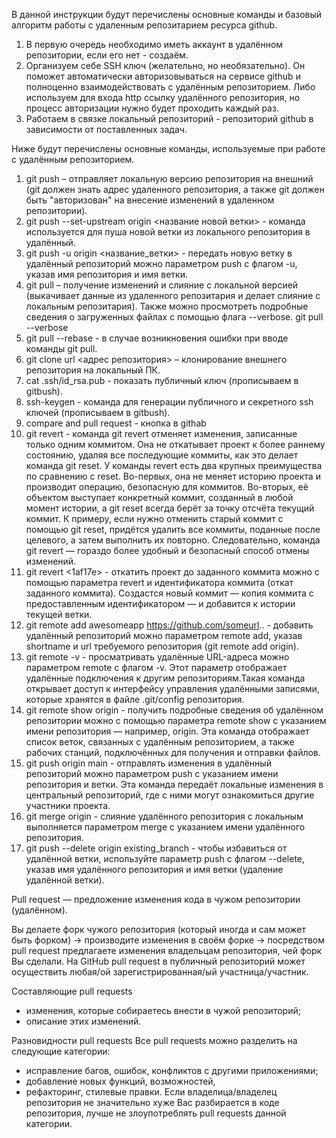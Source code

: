 В данной инструкции будут перечислены основные команды и базовый алгоритм работы с удаленным репозитарием ресурса github.

1. В первую очередь необходимо иметь аккаунт в удалённом репозитории, если его нет - создаём.
2. Организуем себе SSH ключ (желательно, но необязательно). Он поможет автоматически авторизовываться на сервисе github и полноценно взаимодействовать с удалённым репозиторием. Либо используем для входа http ссылку удалённого репозитория, но процесс авторизации нужно будет проходить каждый раз.
3. Работаем в связке локальный репозиторий - репозиторий github в зависимости от поставленных задач.

Ниже будут перечислены основные команды, используемые при работе с удалённым репозиторием.

1. git push – отправляет локальную версию репозитория на внешний (git должен знать адрес удаленного репозитория, а также git должен быть "авторизован" на внесение изменений в удаленном репозитории).
2. git push --set-upstream origin <название новой ветки> - команда используется для пуша новой ветки из локального репозитория в удалённый.
3. git push -u origin <название_ветки> - передать новую ветку в удалённый репозиторий можно параметром push с флагом -u, указав имя репозитория и имя ветки.
4. git pull – получение изменений и слияние с локальной версией (выкачивает данные из удаленного репозитария и делает слияние с локальным репозитария). Также можно просмотреть подробные сведения о загруженных файлах с помощью флага --verbose. git pull --verbose
5. git pull --rebase - в случае возникновения ошибки при вводе команды git pull.
6. git clone url <адрес репозитория> – клонирование внешнего репозитория на
локальный ПК.
7. cat .ssh/id_rsa.pub - показать публичный ключ (прописываем в gitbush).
8. ssh-keygen - команда для генерации публичного и секретного ssh ключей (прописываем в gitbush).
9. compare and pull request - кнопка в githab
10. git revert - команда git revert отменяет изменения, записанные только одним коммитом. Она не откатывает проект к более раннему состоянию, удаляя все последующие коммиты, как это делает команда git reset. У команды revert есть два крупных преимущества по сравнению с reset. Во-первых, она не меняет историю проекта и производит операцию, безопасную для коммитов. Во-вторых, её объектом выступает конкретный коммит, созданный в любой момент истории, а git reset всегда берёт за точку отсчёта текущий коммит. К примеру, если нужно отменить старый коммит с помощью git reset, придётся удалить все коммиты, поданные после целевого, а затем выполнить их повторно. Следовательно, команда git revert — гораздо более удобный и безопасный способ отмены изменений.
11. git revert <1af17e> - откатить проект до заданного коммита можно с помощью параметра revert и идентификатора коммита (откат заданного коммита). Создастся новый коммит — копия коммита с предоставленным идентификатором — и добавится к истории текущей ветки.
12. git remote add awesomeapp https://github.com/someurl.. - добавить удалённый репозиторий можно параметром remote add, указав shortname и url требуемого репозитория (git remote add origin).
13. git remote -v - просматривать удалённые URL-адреса можно параметром remote с флагом -v. Этот параметр отображает удалённые подключения к другим репозиториям.Такая команда открывает доступ к интерфейсу управления удалёнными записями, которые хранятся в файле .git/config репозитория.
14. git remote show origin - получить подробные сведения об удалённом репозитории можно с помощью параметра remote show с указанием имени репозитория — например, origin. Эта команда отображает список веток, связанных с удалённым репозиторием, а также рабочих станций, подключённых для получения и отправки файлов.
15. git push origin main - отправлять изменения в удалённый репозиторий можно параметром push с указанием имени репозитория и ветки. Эта команда передаёт локальные изменения в центральный репозиторий, где с ними могут ознакомиться другие участники проекта.
16. git merge origin - слияние удалённого репозитория с локальным выполняется параметром merge с указанием имени удалённого репозитория.
17. git push --delete origin existing_branch - чтобы избавиться от удалённой ветки, используйте параметр push с флагом --delete, указав имя удалённого репозитория и имя ветки (удаление удалённой ветки).

Pull request — предложение изменения кода в чужом репозитории (удалённом).

Вы делаете форк чужого репозитория (который иногда и сам может быть форком) → производите изменения в своём форке → посредством pull request предлагаете изменения владельцам репозитория, чей форк Вы сделали. На GitHub pull request в публичный репозиторий может осуществить любая/ой зарегистрированная/ый участница/участник.

Составляющие pull requests
- изменения, которые собираетесь внести в чужой репозиторий;
- описание этих изменений.

Разновидности pull requests
Все pull requests можно разделить на следующие категории:
- исправление багов, ошибок, конфликтов с другими приложениями;
- добавление новых функций, возможностей,
- рефакторинг, стилевые правки. Если владелица/владелец репозитория не значительно хуже Вас разбирается в коде репозитория, лучше не злоупотреблять pull requests данной категории.




